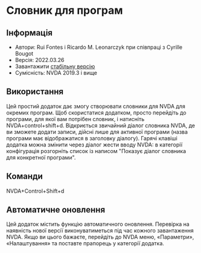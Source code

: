 # Словник для програм

## Інформація
* Автори: Rui Fontes і Ricardo M. Leonarczyk при співпраці з Cyrille Bougot
* Версія: 2022.03.26
* Завантажити [стабільну версію][1]
* Сумісність: NVDA 2019.3 і вище


## Використання
Цей простий додаток дає змогу створювати словники для NVDA для окремих програм.
Щоб скористатися додатком, просто перейдіть до програми, для якої вам потрібен словник, і натисніть NVDA+control+shift+d.
Відкриється звичайний діалог словника NVDA, де ви зможете додати записи, дійсні лише для активної програми (назва програми має відображатися в заголовку діалогу).
Гарячі клавіші додатка можна змінити через діалог жести вводу NVDA: в категорії конфігурація розгорніть список із написом "Показує діалог словника для конкретної програми".


## Команди
NVDA+Control+Shift+d


## Автоматичне оновлення
Цей додаток містить функцію автоматичного оновлення.
Перевірка на наявність нової версії виконуватиметься під час кожного завантаження NVDA.
Якщо ви цього бажаєте, перейдіть до NVDA меню, «Параметри», «Налаштування» та поставте прапорець у категорії додатка.


[1]: https://github.com/ruifontes/applicationDictionary-/releases/download/2022.03.26/applicationDictionary-2022.03.26.nvda-addon

